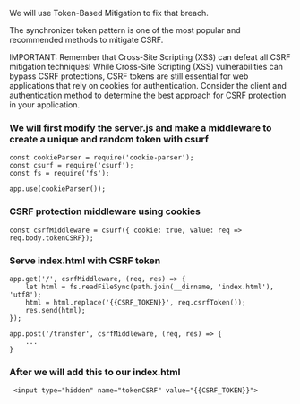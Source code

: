 We will use Token-Based Mitigation to fix that breach.

The synchronizer token pattern is one of the most popular and recommended methods to mitigate CSRF.

IMPORTANT: Remember that Cross-Site Scripting (XSS) can defeat all CSRF mitigation techniques! While Cross-Site Scripting (XSS) vulnerabilities can bypass CSRF protections, CSRF tokens are still essential for web applications that rely on cookies for authentication. Consider the client and authentication method to determine the best approach for CSRF protection in your application.

### We will first modify the server.js and make a middleware to create a unique and random token with csurf
```
const cookieParser = require('cookie-parser');
const csurf = require('csurf');
const fs = require('fs');

app.use(cookieParser());
```
### CSRF protection middleware using cookies
```
const csrfMiddleware = csurf({ cookie: true, value: req => req.body.tokenCSRF});
```

### Serve index.html with CSRF token
```
app.get('/', csrfMiddleware, (req, res) => {
    let html = fs.readFileSync(path.join(__dirname, 'index.html'), 'utf8');
    html = html.replace('{{CSRF_TOKEN}}', req.csrfToken());
    res.send(html);
});

app.post('/transfer', csrfMiddleware, (req, res) => {
    ...
} 
```
### After we will add this to our index.html
```
 <input type="hidden" name="tokenCSRF" value="{{CSRF_TOKEN}}">
```
